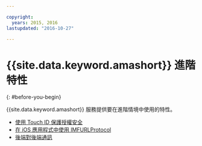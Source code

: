 ```yaml
---

copyright:
  years: 2015, 2016
lastupdated: "2016-10-27"

---
```


# {{site.data.keyword.amashort}} 進階特性
{: #before-you-begin}

{{site.data.keyword.amashort}} 服務提供要在進階情境中使用的特性。
* [使用 Touch ID 保護授權安全](advanced-topics-touchid.html)
* [在 iOS 應用程式中使用 IMFURLProtocol](advanced-topics-IMFURLProtocol.html)
* [後端對後端通訊](advanced-topics-oauthsdk.html)
